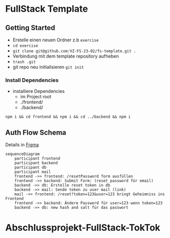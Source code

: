 # FullStack Template

## Getting Started

- Erstelle einen neuen Ordner z.b `exercise`
- `cd exercise`
- `git clone git@github.com:VZ-FS-23-02/fs-template.git .`
- Verbindung mit dem template repository aufheben
- `trash .git`
- git repo neu initialisieren `git init`

### Install Dependencies

- installiere Dependencies
  - im Project root
  - ./frontend/
  - ./backend/

`npm i && cd frontend && npm i && cd ../backend && npm i`

## Auth Flow Schema

Details in [Figma](https://www.figma.com/file/THcDMTloZHZr8mwuOwKAKo/VZ-FS-23-02-BackEnd?type=whiteboard&node-id=67-361&t=LU1My8uKoy6EJMhN-4)

```mermaid
sequenceDiagram
    participant frontend
    participant backend
    participant db
    participant mail
    frontend ->> frontend: /resetPassword form ausfüllen
    frontend ->> backend: Submit Form: (reset password für email)
    backend ->> db: Erstelle reset token in db
    backend ->> mail: Sende token zu user mail (link)
    mail ->> frontend: /reset?token=123&user=123 bringt Geheimniss ins Frontend
    frontend ->> backend: Ändere Password für user=123 wenn token=123
    backend ->> db: new hash and salt für das passwort
```
# Abschlussprojekt-FullStack-TokTok
